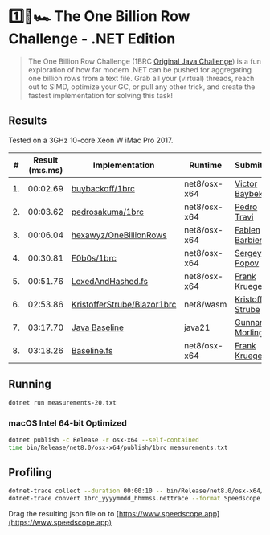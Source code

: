 # 1️⃣🐝🏎️ The One Billion Row Challenge - .NET Edition

> The One Billion Row Challenge (1BRC [Original Java Challenge](https://github.com/gunnarmorling/1brc)) is a fun exploration of how far modern .NET can be pushed for aggregating one billion rows from a text file.
> Grab all your (virtual) threads, reach out to SIMD, optimize your GC, or pull any other trick, and create the fastest implementation for solving this task!

## Results

Tested on a 3GHz 10-core Xeon W iMac Pro 2017.

| # | Result (m:s.ms) | Implementation     | Runtime | Submitter     |
|---|-----------------|--------------------|-----|---------------|
| 1.| 00:02.69        | [buybackoff/1brc](https://github.com/buybackoff/1brc)| net8/osx-x64| [Victor Baybekov](https://github.com/buybackoff)|
| 2.| 00:03.62        | [pedrosakuma/1brc](https://github.com/pedrosakuma/1brc)| net8/osx-x64| [Pedro Travi](https://github.com/pedrosakuma)|
| 3.| 00:06.04        | [hexawyz/OneBillionRows](https://github.com/hexawyz/OneBillionRows)| net8/osx-x64| [Fabien Barbier](https://github.com/hexawyz)|
| 4.| 00:30.81        | [F0b0s/1brc](https://github.com/F0b0s/1brc)| net8/osx-x64| [Sergey Popov](https://github.com/F0b0s)|
| 5.| 00:51.76        | [LexedAndHashed.fs](https://github.com/praeclarum/1brc/blob/main/LexedAndHashed.fs)| net8/osx-x64| [Frank Krueger](https://github.com/praeclarum)|
| 6.| 02:53.86        | [KristofferStrube/Blazor1brc](https://github.com/KristofferStrube/Blazor1brc)| net8/wasm| [Kristoffer Strube](https://github.com/KristofferStrube)|
| 7.| 03:17.70       | [Java Baseline](https://github.com/gunnarmorling/onebrc/blob/main/src/main/java/dev/morling/onebrc/CalculateAverage.java)| java21| [Gunnar Morling](https://github.com/gunnarmorling)|
| 8.| 03:18.26        | [Baseline.fs](https://github.com/praeclarum/1brc/blob/main/Baseline.fs)| net8/osx-x64| [Frank Krueger](https://github.com/praeclarum)|

## Running

```bash
dotnet run measurements-20.txt
```

### macOS Intel 64-bit Optimized

```bash
dotnet publish -c Release -r osx-x64 --self-contained
time bin/Release/net8.0/osx-x64/publish/1brc measurements.txt
```

## Profiling

```bash
dotnet-trace collect --duration 00:00:10 -- bin/Release/net8.0/osx-x64/publish/1brc measurements.txt
dotnet-trace convert 1brc_yyyymmdd_hhmmss.nettrace --format Speedscope
```

Drag the resulting json file on to [https://www.speedscope.app](https://www.speedscope.app)
